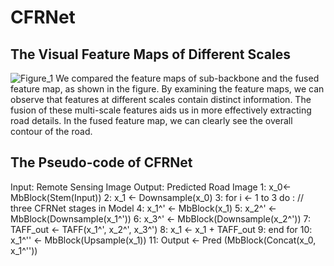 # CFRNet
## The Visual Feature Maps of Different Scales
![Figure_1](https://github.com/XYQ1517/CFRNet/assets/104625070/d0935814-5197-4494-bb58-6c5a3c4dbdc4)
We compared the feature maps of sub-backbone and the fused feature map, 
as shown in the figure. By examining the feature maps, we can observe that 
features at different scales contain distinct information. The fusion of 
these multi-scale features aids us in more effectively extracting road details. 
In the fused feature map, we can clearly see the overall contour of the road.


## The Pseudo-code of CFRNet


  Input: Remote Sensing Image
  Output: Predicted Road Image
  1:	x_0← MbBlock(Stem(Input))
  2:	x_1 ← Downsample(x_0)
  3:	for i ← 1 to 3 do : // three CFRNet stages in Model
  4:		x_1^' ← MbBlock(x_1)
  5:		x_2^' ← MbBlock(Downsample(x_1^'))
  6:		x_3^' ← MbBlock(Downsample(x_2^'))
  7:		TAFF_out ← TAFF(x_1^', x_2^', x_3^')
  8:		x_1 ← x_1 + TAFF_out
  9:	end for
  10:	x_1^'' ← MbBlock(Upsample(x_1))
  11:	Output ← Pred (MbBlock(Concat(x_0, x_1^''))
